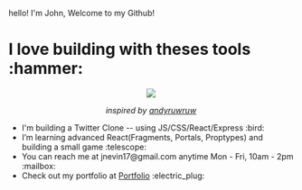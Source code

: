 hello! I'm John, Welcome to my Github!

<h1>
  I love building with theses tools :hammer:
</h1>

<p align="center">
  <img src="https://johnevin-profile-page.vercel.app/api/skills">
</p>

<p align="center"> 
  <i>inspired by <a href="https://github.com/andyruwruw">andyruwruw</a></i>
</p>

<ul> 
<li>I'm building a Twitter Clone -- using JS/CSS/React/Express :bird:</li>
<li>I’m learning advanced React(Fragments, Portals, Proptypes) and building a small game :telescope:</li>
<li>You can reach me at jnevin17@gmail.com anytime Mon - Fri, 10am - 2pm :mailbox:</li>
<li>Check out my portfolio at <a href="https://www.johnevin.com">Portfolio</a> :electric_plug:</li> 
 </ul>
